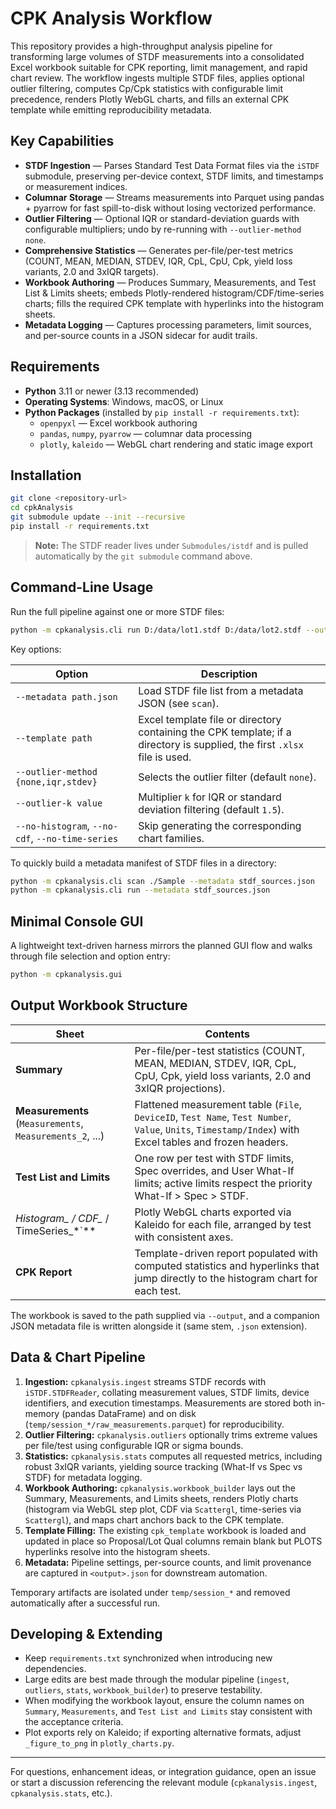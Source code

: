 # CPK Analysis Workflow

This repository provides a high-throughput analysis pipeline for transforming large volumes of STDF measurements into a consolidated Excel workbook suitable for CPK reporting, limit management, and rapid chart review. The workflow ingests multiple STDF files, applies optional outlier filtering, computes Cp/Cpk statistics with configurable limit precedence, renders Plotly WebGL charts, and fills an external CPK template while emitting reproducibility metadata.

## Key Capabilities

- **STDF Ingestion** &mdash; Parses Standard Test Data Format files via the `iSTDF` submodule, preserving per-device context, STDF limits, and timestamps or measurement indices.
- **Columnar Storage** &mdash; Streams measurements into Parquet using pandas + pyarrow for fast spill-to-disk without losing vectorized performance.
- **Outlier Filtering** &mdash; Optional IQR or standard-deviation guards with configurable multipliers; undo by re-running with `--outlier-method none`.
- **Comprehensive Statistics** &mdash; Generates per-file/per-test metrics (COUNT, MEAN, MEDIAN, STDEV, IQR, CpL, CpU, Cpk, yield loss variants, 2.0 and 3xIQR targets).
- **Workbook Authoring** &mdash; Produces Summary, Measurements, and Test List & Limits sheets; embeds Plotly-rendered histogram/CDF/time-series charts; fills the required CPK template with hyperlinks into the histogram sheets.
- **Metadata Logging** &mdash; Captures processing parameters, limit sources, and per-source counts in a JSON sidecar for audit trails.

## Requirements

- **Python** 3.11 or newer (3.13 recommended)
- **Operating Systems**: Windows, macOS, or Linux
- **Python Packages** (installed by `pip install -r requirements.txt`):
  - `openpyxl` &mdash; Excel workbook authoring
  - `pandas`, `numpy`, `pyarrow` &mdash; columnar data processing
  - `plotly`, `kaleido` &mdash; WebGL chart rendering and static image export

## Installation

```bash
git clone <repository-url>
cd cpkAnalysis
git submodule update --init --recursive
pip install -r requirements.txt
```

> **Note:** The STDF reader lives under `Submodules/istdf` and is pulled automatically by the `git submodule` command above.

## Command-Line Usage

Run the full pipeline against one or more STDF files:

```bash
python -m cpkanalysis.cli run D:/data/lot1.stdf D:/data/lot2.stdf --output CPK_Workbook.xlsx
```

Key options:

| Option | Description |
| --- | --- |
| `--metadata path.json` | Load STDF file list from a metadata JSON (see `scan`). |
| `--template path` | Excel template file or directory containing the CPK template; if a directory is supplied, the first `.xlsx` file is used. |
| `--outlier-method {none,iqr,stdev}` | Selects the outlier filter (default `none`). |
| `--outlier-k value` | Multiplier `k` for IQR or standard deviation filtering (default `1.5`). |
| `--no-histogram`, `--no-cdf`, `--no-time-series` | Skip generating the corresponding chart families. |

To quickly build a metadata manifest of STDF files in a directory:

```bash
python -m cpkanalysis.cli scan ./Sample --metadata stdf_sources.json
python -m cpkanalysis.cli run --metadata stdf_sources.json
```

## Minimal Console GUI

A lightweight text-driven harness mirrors the planned GUI flow and walks through file selection and option entry:

```bash
python -m cpkanalysis.gui
```

## Output Workbook Structure

| Sheet | Contents |
| --- | --- |
| **Summary** | Per-file/per-test statistics (COUNT, MEAN, MEDIAN, STDEV, IQR, CpL, CpU, Cpk, yield loss variants, 2.0 and 3xIQR projections). |
| **Measurements** (`Measurements`, `Measurements_2`, ...) | Flattened measurement table (`File`, `DeviceID`, `Test Name`, `Test Number`, `Value`, `Units`, `Timestamp/Index`) with Excel tables and frozen headers. |
| **Test List and Limits** | One row per test with STDF limits, Spec overrides, and User What-If limits; active limits respect the priority What-If > Spec > STDF. |
| **Histogram_* / CDF_* / TimeSeries_*`** | Plotly WebGL charts exported via Kaleido for each file, arranged by test with consistent axes. |
| **CPK Report** | Template-driven report populated with computed statistics and hyperlinks that jump directly to the histogram chart for each test. |

The workbook is saved to the path supplied via `--output`, and a companion JSON metadata file is written alongside it (same stem, `.json` extension).

## Data & Chart Pipeline

1. **Ingestion:** `cpkanalysis.ingest` streams STDF records with `iSTDF.STDFReader`, collating measurement values, STDF limits, device identifiers, and execution timestamps. Measurements are stored both in-memory (pandas DataFrame) and on disk (`temp/session_*/raw_measurements.parquet`) for reproducibility.
2. **Outlier Filtering:** `cpkanalysis.outliers` optionally trims extreme values per file/test using configurable IQR or sigma bounds.
3. **Statistics:** `cpkanalysis.stats` computes all requested metrics, including robust 3xIQR variants, yielding source tracking (What-If vs Spec vs STDF) for metadata logging.
4. **Workbook Authoring:** `cpkanalysis.workbook_builder` lays out the Summary, Measurements, and Limits sheets, renders Plotly charts (histogram via WebGL step plot, CDF via `Scattergl`, time-series via `Scattergl`), and maps chart anchors back to the CPK template.
5. **Template Filling:** The existing `cpk_template` workbook is loaded and updated in place so Proposal/Lot Qual columns remain blank but PLOTS hyperlinks resolve into the histogram sheets.
6. **Metadata:** Pipeline settings, per-source counts, and limit provenance are captured in `<output>.json` for downstream automation.

Temporary artifacts are isolated under `temp/session_*` and removed automatically after a successful run.

## Developing & Extending

- Keep `requirements.txt` synchronized when introducing new dependencies.
- Large edits are best made through the modular pipeline (`ingest`, `outliers`, `stats`, `workbook_builder`) to preserve testability.
- When modifying the workbook layout, ensure the column names on `Summary`, `Measurements`, and `Test List and Limits` stay consistent with the acceptance criteria.
- Plot exports rely on Kaleido; if exporting alternative formats, adjust `_figure_to_png` in `plotly_charts.py`.

---

For questions, enhancement ideas, or integration guidance, open an issue or start a discussion referencing the relevant module (`cpkanalysis.ingest`, `cpkanalysis.stats`, etc.).
